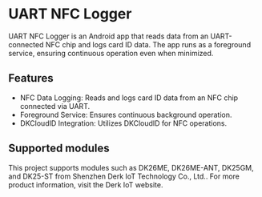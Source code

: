 # UART NFC Logger
UART NFC Logger is an Android app that reads data from an UART-connected NFC chip and logs card ID data. The app runs as a foreground service, ensuring continuous operation even when minimized.

## Features
* NFC Data Logging: Reads and logs card ID data from an NFC chip connected via UART.
* Foreground Service: Ensures continuous background operation.
* DKCloudID Integration: Utilizes DKCloudID for NFC operations.

## Supported modules
This project supports modules such as DK26ME, DK26ME-ANT, DK25GM, and DK25-ST from Shenzhen Derk IoT Technology Co., Ltd.. For more product information, visit the Derk IoT website.

